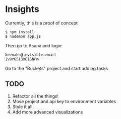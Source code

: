# Insights

Currently, this is a proof of concept

```
$ npm install
$ nodemon app.js
```

Then go to Asana and login:

```
keenahn@invisible.email
1v9r65I398iSNPm
```

Go to the "Buckets" project and start adding tasks

## TODO
1. Refactor all the things!
2. Move project and api key to environment variables
3. Style it all
4. Add more advanced visualizations

